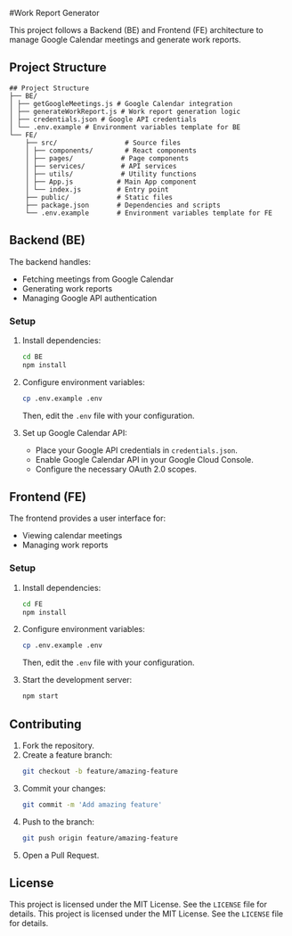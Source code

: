 #Work Report Generator

This project follows a Backend (BE) and Frontend (FE) architecture to manage Google Calendar meetings and generate work reports.

## Project Structure

```
## Project Structure 
├── BE/
│ ├── getGoogleMeetings.js # Google Calendar integration
│ ├── generateWorkReport.js # Work report generation logic
│ ├── credentials.json # Google API credentials
│ └── .env.example # Environment variables template for BE
└── FE/
    ├── src/                 # Source files
    │ ├── components/        # React components
    │ ├── pages/            # Page components
    │ ├── services/         # API services
    │ ├── utils/            # Utility functions
    │ ├── App.js           # Main App component
    │ └── index.js         # Entry point
    ├── public/            # Static files
    ├── package.json       # Dependencies and scripts
    └── .env.example       # Environment variables template for FE
```

## Backend (BE)

The backend handles:
- Fetching meetings from Google Calendar
- Generating work reports
- Managing Google API authentication

### Setup

1. Install dependencies:

   ```bash
   cd BE
   npm install
   ```

2. Configure environment variables:

   ```bash
   cp .env.example .env
   ```
   Then, edit the `.env` file with your configuration.

3. Set up Google Calendar API:
   - Place your Google API credentials in `credentials.json`.
   - Enable Google Calendar API in your Google Cloud Console.
   - Configure the necessary OAuth 2.0 scopes.

## Frontend (FE)

The frontend provides a user interface for:
- Viewing calendar meetings
- Managing work reports

### Setup

1. Install dependencies:

   ```bash
   cd FE
   npm install
   ```

2. Configure environment variables:

   ```bash
   cp .env.example .env
   ```
   Then, edit the `.env` file with your configuration.

3. Start the development server:

   ```bash
   npm start
   ```

## Contributing

1. Fork the repository.
2. Create a feature branch:
   ```bash
   git checkout -b feature/amazing-feature
   ```
3. Commit your changes:
   ```bash
   git commit -m 'Add amazing feature'
   ```
4. Push to the branch:
   ```bash
   git push origin feature/amazing-feature
   ```
5. Open a Pull Request.

## License

This project is licensed under the MIT License. See the `LICENSE` file for details.
This project is licensed under the MIT License. See the `LICENSE` file for details.



